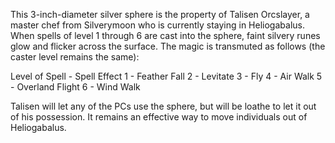 This 3-inch-diameter silver sphere is the property of Talisen Orcslayer, a master chef from Silverymoon who is currently staying in Heliogabalus.  When spells of level 1 through 6 are cast into the sphere, faint silvery runes glow and flicker across the surface.  The magic is transmuted as follows (the caster level remains the same):

Level of Spell - Spell Effect
1 - Feather Fall
2 - Levitate
3 - Fly
4 - Air Walk
5 - Overland Flight
6 - Wind Walk

Talisen will let any of the PCs use the sphere, but will be loathe to let it out of his possession.  It remains an effective way to move individuals out of Heliogabalus.
